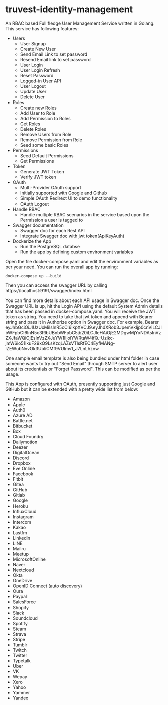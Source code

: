 # truvest-identity-management
An RBAC based Full fledge User Management Service written in Golang. This service has following features:
- Users
	* User Signup
	* Create New User
	* Send Email Link to set password
	* Resend Email link to set password
	* User Login
	* User Login Refresh
	* Reset Password
	* Logged-in User API
	* User Logout
  	* Update User
  	* Delete User
- Roles
	* Create new Roles
	* Add User to Role
	* Add Permission to Roles
	* Get Roles
	* Delete Roles
	* Remove Users from Role
	* Remove Permission from Role
  	* Seed some basic Roles
- Permissions
	* Seed Default Permissions
	* Get Permissions
- Token
	* Generate JWT Token
	* Verify JWT token
- OAuth
	* Multi-Provider OAuth support
	* Initially supported with Google and Github
	* Simple OAuth Redirect UI to demo functionality
	* OAuth Logout
- Handle RBAC
	* Handle multiple RBAC scenarios in the service based upon the Permission a user is tagged to
- Swagger documentation
	* Swagger doc for each Rest API
	* Integrate Swagger doc with jwt token(ApiKeyAuth)
- Dockerize the App
	* Run the PostgreSQL databse
	* Run the app by defining custom environment variables


Open the file docker-compose.yaml and edit the environment variables as per your need. You can run the overall app by running:
```
docker-compose up --build
```

Then you can access the swagger URL by calling https://localhost:9191/swagger/index.html

You can find more details about each API usage in Swagger doc.
Once the Swagger URL is up, hit the Login API using the default System Admin details that has been passed in docker-compose.yaml.
You will receive the JWT token as string. You need to take that jwt token and append with Bearer string and pass it in Authorize option in Swagger doc.
For example, Bearer eyJhbGciOiJIUzUxMiIsInR5cCI6IkpXVCJ9.eyJhdXRob3JpemVkIjp0cnVlLCJlbWFpbCI6InN5c3RlbUBnbWFpbC5jb20iLCJleHAiOjE2MDgwMjYxNDAsInVzZXJfaWQiOjEsInVzZXJuYW1lIjoiYWRtaW4ifQ.-Uzikc-jmW6io51IkuF29xQ9LsKzqLAZsVTlsRfEC4EyfMANg-lZEWubNvvOk3UbliCMf9VUImv1_J7LnLhznw

One sample email template is also being bundled under html folder in case someone wants to try out "Send Email" through SMTP server to alert user about its credentials or "Forget Password". This can be modified as per the usage.

This App is configured with OAuth, presently supporting just Google and GitHub but it can be extended with a pretty wide list from below:

* Amazon
* Apple
* Auth0
* Azure AD
* Battle.net
* Bitbucket
* Box
* Cloud Foundry
* Dailymotion
* Deezer
* DigitalOcean
* Discord
* Dropbox
* Eve Online
* Facebook
* Fitbit
* Gitea
* GitHub
* Gitlab
* Google
* Heroku
* InfluxCloud
* Instagram
* Intercom
* Kakao
* Lastfm
* Linkedin
* LINE
* Mailru
* Meetup
* MicrosoftOnline
* Naver
* Nextcloud
* Okta
* OneDrive
* OpenID Connect (auto discovery)
* Oura
* Paypal
* SalesForce
* Shopify
* Slack
* Soundcloud
* Spotify
* Steam
* Strava
* Stripe
* Tumblr
* Twitch
* Twitter
* Typetalk
* Uber
* VK
* Wepay
* Xero
* Yahoo
* Yammer
* Yandex
